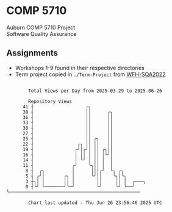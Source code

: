 # COMP 5710
Auburn COMP 5710 Project  
Software Quality Assurance

## Assignments
- Workshops 1-9 found in their respective directories
- Term project copied in `./Term-Project` from [WFH-SQA2022](https://github.com/wumphlett/WFH-SQA2022-AUBURN)

```

        Total Views per Day from 2025-03-29 to 2025-06-26

        Repository Views
      41 ┼                   ╭╮
      38 ┤                   ││      ╭╮
      36 ┤                   ││      ││
      33 ┤                   ││      ││
      30 ┤                   ││      ││
      27 ┤                   ││      ││
      25 ┤                   ││ ╭╮   ││
      22 ┤                ╭╮ ││ ││   ││
      19 ┤               ╭╯│╭╯│ ││ ╭╮││
      16 ┤               │ ││ │ ││ │╰╯│
      14 ┤               │ ╰╯ │ ││ │  │
      11 ┤              ╭╯    ╰╮││ │  │
       8 ┤  ╭╮          │      │││╭╯  ╰╮ ╭╮
       5 ┤ ╭╯│       ╭╮ │      ╰╯││    ╰╮│╰╮
       3 ┼╮│ │       ││ │        ││     ││ │  ╭───╮
       0 ┤╰╯ ╰───────╯╰─╯        ╰╯     ╰╯ ╰──╯   ╰────────────────────────────────────────────────

        Chart last updated - Thu Jun 26 23:56:46 2025 UTC
        
```
